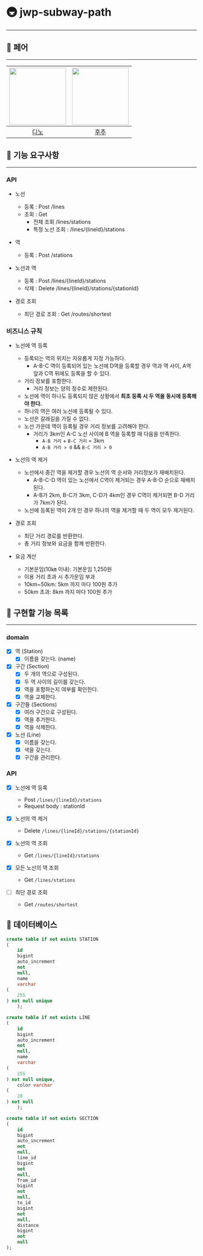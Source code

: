 # 🚇 jwp-subway-path

---

## 🤼 페어

---

| <img src="https://avatars.githubusercontent.com/u/77482065?v=4" alt="" width=150> | <img src="https://avatars.githubusercontent.com/u/106813090?v=4" alt="" width=150/> |
|:---------------------------------------------------------------------------------:|:-----------------------------------------------------------------------------------:|
|                         [디노](https://github.com/jjongwa)                          |                          [후추](https://github.com/Combi153)                          | |

## 🦖 기능 요구사항

---

### API

- 노선
    - 등록 : Post /lines
    - 조회 : Get
        - 전체 조회 /lines/stations
        - 특정 노선 조회 : /lines/{lineId}/stations

- 역
    - 등록 : Post /stations

- 노선과 역
    - 등록 : Post /lines/{lineId}/stations
    - 삭제 : Delete /lines/{lineId}/stations/{stationId}

- 경로 조회
    - 최단 경로 조회 : Get /routes/shortest

### 비즈니스 규칙

- 노선에 역 등록
    - 등록되는 역의 위치는 자유롭게 지정 가능하다.
        - A-B-C 역이 등록되어 있는 노선에 D역을 등록할 경우 역과 역 사이, A역 앞과 C역 뒤에도 등록을 할 수 있다.
    - 거리 정보를 포함한다.
        - 거리 정보는 양의 정수로 제한된다.
    - 노선에 역이 하나도 등록되지 않은 상황에서 **최초 등록 시 두 역을 동시에 등록해야 한다.**
    - 하나의 역은 여러 노선에 등록될 수 있다.
    - 노선은 갈래길을 가질 수 없다.
    - 노선 가운데 역이 등록될 경우 거리 정보를 고려해야 한다.
        - 거리가 3km인 A-C 노선 사이에 B 역을 등록할 때 다음을 만족한다.
            - `A-B 거리` + `B-C 거리` = 3km
            - `A-B 거리 > 0`  && `B-C 거리 > 0`

- 노선의 역 제거
    - 노선에서 중간 역을 제거할 경우 노선의 역 순서와 거리정보가 재배치된다.
        - A-B-C-D 역이 있는 노선에서 C역이 제거되는 경우 A-B-D 순으로 재배치된다.
        - A-B가 2km, B-C가 3km, C-D가 4km인 경우 C역이 제거되면 B-D 거리가 7km가 된다.
    - 노선에 등록된 역이 2개 인 경우 하나의 역을 제거할 때 두 역이 모두 제거된다.

- 경로 조회
    - 최단 거리 경로를 반환한다.
    - 총 거리 정보와 요금을 함께 반환한다.

- 요금 계산
    - 기본운임(10㎞ 이내): 기본운임 1,250원
    - 이용 거리 초과 시 추가운임 부과
    - 10km~50km: 5km 까지 마다 100원 추가
    - 50km 초과: 8km 까지 마다 100원 추가

## 🧂 구현할 기능 목록

---

### domain

- [x] 역 (Station)
    - [x] 이름을 갖는다. (name)

- [x] 구간 (Section)
    - [x] 두 개의 역으로 구성된다.
    - [x] 두 역 사이의 길이를 갖는다.
    - [x] 역을 포함하는지 여부를 확인한다.
    - [x] 역을 교체한다.

- [x] 구간들 (Sections)
    - [x] 여러 구간으로 구성된다.
    - [x] 역을 추가한다.
    - [x] 역을 삭제한다.

- [x] 노선 (Line)
    - [x] 이름을 갖는다.
    - [x] 색을 갖는다.
    - [x] 구간을 관리한다.

### API

- [x] 노선에 역 등록
    - Post `/lines/{lineId}/stations`
    - Request body : stationId

- [x] 노선의 역 제거
    - Delete `/lines/{lineId}/stations/{stationId}`

- [x] 노선의 역 조회
    - Get `/lines/{lineId}/stations`

- [x] 모든 노선의 역 조회
    - Get `/lines/stations`

- [ ] 최단 경로 조회
    - Get `/routes/shortest`

## 📀 데이터베이스

```sql
create table if not exists STATION
(
    id
    bigint
    auto_increment
    not
    null,
    name
    varchar
(
    255
) not null unique
    );

create table if not exists LINE
(
    id
    bigint
    auto_increment
    not
    null,
    name
    varchar
(
    255
) not null unique,
    color varchar
(
    20
) not null
    );

create table if not exists SECTION
(
    id
    bigint
    auto_increment
    not
    null,
    line_id
    bigint
    not
    null,
    from_id
    bigint
    not
    null,
    to_id
    bigint
    not
    null,
    distance
    bigint
    not
    null
);
```
